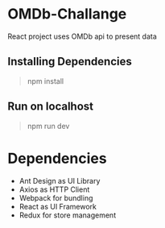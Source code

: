 # OMDb-Challange

React project uses OMDb api to present data

## Installing Dependencies

> npm install

## Run on localhost

> npm run dev

# Dependencies

- Ant Design as UI Library
- Axios as HTTP Client
- Webpack for bundling
- React as UI Framework
- Redux for store management
